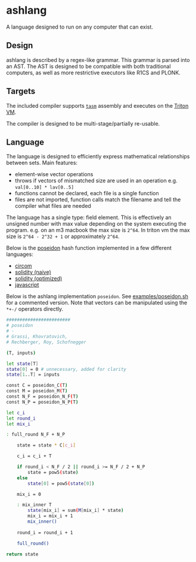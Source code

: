 # ashlang

A language designed to run on any computer that can exist.

## Design

ashlang is described by a regex-like grammar. This grammar is parsed into an AST. The AST is designed to be compatible with both traditional computers, as well as more restrictive executors like R1CS and PLONK.

## Targets

The included compiler supports [`tasm`](https://triton-vm.org/spec/instructions.html) assembly and executes on the [Triton VM](https://github.com/TritonVM/triton-vm?tab=readme-ov-file#triton-vm).

The compiler is designed to be multi-stage/partially re-usable.

## Language

The language is designed to efficiently express mathematical relationships between sets. Main features:
- element-wise vector operations
- throws if vectors of mismatched size are used in an operation e.g. `val[0..10] * lav[0..5]`
- functions cannot be declared, each file is a single function
- files are not imported, function calls match the filename and tell the compiler what files are needed

The language has a single type: field element. This is effectively an unsigned number with max value depending on the system executing the program. e.g. on an m3 macbook the max size is `2^64`. In triton vm the max size is `2^64 - 2^32 + 1` or approximately `2^64`.

Below is the [poseidon](https://eprint.iacr.org/2019/458.pdf) hash function implemented in a few different languages:
- [circom](https://github.com/vimwitch/poseidon-hash/blob/main/circom/poseidon.circom)
- [solidity (naive)](https://github.com/vimwitch/poseidon-solidity/blob/db5b345bc2ab542537f02ef0c07137d62e46b3cf/contracts/Poseidon.sol)
- [solidity (optimized)](https://github.com/vimwitch/poseidon-solidity/blob/main/contracts/PoseidonT3.sol)
- [javascript](https://github.com/vimwitch/poseidon-hash/blob/main/src/index.mjs)

Below is the ashlang implementation `poseidon`. See [examples/poseidon.sh](examples/poseidon.sh) for a commented version. Note that vectors can be manipulated using the `*+-/` operators directly.

```sh
########################
# poseidon
# -
# Grassi, Khovratovich,
# Rechberger, Roy, Schofnegger

(T, inputs)

let state[T]
state[0] = 0 # unnecessary, added for clarity
state[1..T] = inputs

const C = poseidon_C(T)
const M = poseidon_M(T)
const N_F = poseidon_N_F(T)
const N_P = poseidon_N_P(T)

let c_i
let round_i
let mix_i

: full_round N_F + N_P

    state = state * C[c_i]

    c_i = c_i + T

    if round_i < N_F / 2 || round_i >= N_F / 2 + N_P
        state = pow5(state)
    else
        state[0] = pow5(state[0])

    mix_i = 0

    : mix_inner T
        state[mix_i] = sum(M[mix_i] * state)
        mix_i = mix_i + 1
        mix_inner()
      
    round_i = round_i + 1

    full_round()

return state
```